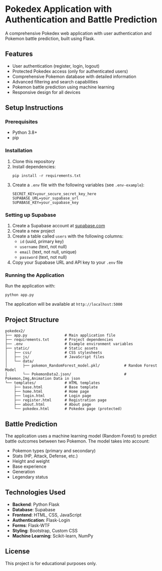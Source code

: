 # Pokedex Application with Authentication and Battle Prediction

A comprehensive Pokedex web application with user authentication and Pokemon battle prediction, built using Flask.

## Features

- User authentication (register, login, logout)
- Protected Pokedex access (only for authenticated users)
- Comprehensive Pokemon database with detailed information
- Advanced filtering and search capabilities
- Pokemon battle prediction using machine learning
- Responsive design for all devices

## Setup Instructions

### Prerequisites

- Python 3.8+
- pip

### Installation

1. Clone this repository
2. Install dependencies:
   ```
   pip install -r requirements.txt
   ```
3. Create a `.env` file with the following variables (see `.env-example`):
   ```
   SECRET_KEY=your_secure_secret_key_here
   SUPABASE_URL=your_supabase_url
   SUPABASE_KEY=your_supabase_key
   ```

### Setting up Supabase

1. Create a Supabase account at [supabase.com](https://supabase.com)
2. Create a new project 
3. Create a table called `users` with the following columns:
   - `id` (uuid, primary key)
   - `username` (text, not null)
   - `email` (text, not null, unique)
   - `password` (text, not null)
4. Copy your Supabase URL and API key to your `.env` file

### Running the Application

Run the application with:
```
python app.py
```

The application will be available at `http://localhost:5000`

## Project Structure

```
pokedex2/
├── app.py                 # Main application file
├── requirements.txt       # Project dependencies
├── .env                   # Example environment variables
├── static/                # Static assets
│   ├── css/               # CSS stylesheets
│   ├── js/                # JavaScript files
│   └── data/
│       ├── pokemon_RandomForest_model.pkl/           # Random Forest Model
│       └── PokemonData2.json/                        # Pokemon,Img,Animation Data in json
└── templates/             # HTML templates
    ├── base.html          # Base template
    ├── home.html          # Home page
    ├── login.html         # Login page
    ├── register.html      # Registration page
    ├── about.html         # About page
    └── pokedex.html       # Pokedex page (protected)
```

## Battle Prediction

The application uses a machine learning model (Random Forest) to predict battle outcomes between two Pokemon. The model takes into account:

- Pokemon types (primary and secondary)
- Stats (HP, Attack, Defense, etc.)
- Height and weight
- Base experience
- Generation
- Legendary status

## Technologies Used

- **Backend**: Python Flask
- **Database**: Supabase
- **Frontend**: HTML, CSS, JavaScript
- **Authentication**: Flask-Login
- **Forms**: Flask-WTF
- **Styling**: Bootstrap, Custom CSS
- **Machine Learning**: Scikit-learn, NumPy

## License

This project is for educational purposes only. 